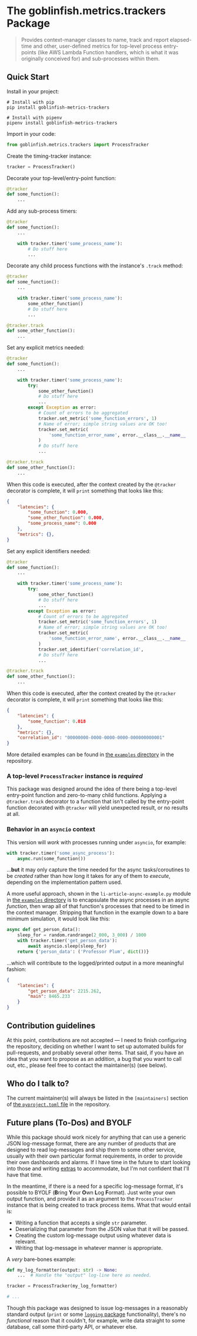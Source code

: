 # The goblinfish.metrics.trackers Package

> Provides context-manager classes to name, track and report elapsed-time and other, user-defined metrics for top-level process entry-points (like AWS Lambda Function handlers, which is what it was originally conceived for) and sub-processes within them.

## Quick Start

Install in your project:

```shell
# Install with pip
pip install goblinfish-metrics-trackers
```

```shell
# Install with pipenv
pipenv install goblinfish-metrics-trackers
```

Import in your code:

```python
from goblinfish.metrics.trackers import ProcessTracker
```

Create the timing-tracker instance:

```python
tracker = ProcessTracker()
```

Decorate your top-level/entry-point function:

```python
@tracker
def some_function():
    ...
```

Add any sub-process timers:

```python
@tracker
def some_function():
    ...

    with tracker.timer('some_process_name'):
        # Do stuff here
        ...
```

Decorate any child process functions with the instance's `.track` method:

```python
@tracker
def some_function():
    ...

    with tracker.timer('some_process_name'):
        some_other_function()
        # Do stuff here
        ...

@tracker.track
def some_other_function():
    ...
```

Set any explicit metrics needed:

```python
@tracker
def some_function():
    ...

    with tracker.timer('some_process_name'):
        try:
            some_other_function()
            # Do stuff here
            ...
        except Exception as error:
            # Count of errors to be aggregated
            tracker.set_metric('some_function_errors', 1)
            # Name of error; simple string values are OK too!
            tracker.set_metric(
                'some_function_error_name', error.__class__.__name__
            )
            # Do stuff here
            ...

@tracker.track
def some_other_function():
    ...
```

When this code is executed, after the context created by the `@tracker` decorator is complete, it will `print` something that looks like this:

```json
{
    "latencies": {
        "some_function": 0.000,
        "some_other_function": 0.000,
        "some_process_name": 0.000
    },
    "metrics": {},
}
```

Set any explicit identifiers needed:

```python
@tracker
def some_function():
    ...

    with tracker.timer('some_process_name'):
        try:
            some_other_function()
            # Do stuff here
            ...
        except Exception as error:
            # Count of errors to be aggregated
            tracker.set_metric('some_function_errors', 1)
            # Name of error; simple string values are OK too!
            tracker.set_metric(
                'some_function_error_name', error.__class__.__name__
            )
            tracker.set_identifier('correlation_id',
            # Do stuff here
            ...

@tracker.track
def some_other_function():
    ...
```

When this code is executed, after the context created by the `@tracker` decorator is complete, it will `print` something that looks like this:

```json
{
    "latencies": {
        "some_function": 0.018
    },
    "metrics": {},
    "correlation_id": "00000000-0000-0000-0000-000000000001"
}
```

More detailed examples can be found in [the `examples` directory](https://bitbucket.org/stonefish-software-studio/goblinfish-metrics-trackers-package/src/main/examples/) in the repository.

### A top-level `ProcessTracker` instance is *required*

This package was designed around the idea of there being a top-level entry-point function and zero-to-many child functions. Applying a `@tracker.track` decorator to a function that isn't called by the entry-point function decorated with `@tracker` will yield unexpected result, or no results at all.

### Behavior in an `asyncio` context

This version will *work* with processes running under `asyncio`, for example:

```python
with tracker.timer('some_async_process'):
    async.run(some_function())
```

…**but** it may only capture the time needed for the async tasks/coroutines to be *created* rather than how long it takes for any of them to *execute*, depending on the implementation pattern used.

A more useful approach, shown in the `li-article-async-example.py` module in [the `examples` directory](https://bitbucket.org/stonefish-software-studio/goblinfish-metrics-trackers-package/src/main/examples/) is to encapsulate the async processes in an async *function*, then wrap all of that function's processes that need to be timed in the context manager. Stripping that function in the example down to a bare minimum simulation, it would look like this:

```python
async def get_person_data():
    sleep_for = random.randrange(2_000, 3_000) / 1000
    with tracker.timer('get_person_data'):
        await asyncio.sleep(sleep_for)
    return {'person_data': ('Professor Plum', dict())}
```

…which will contribute to the logged/printed output in a more meaningful fashion:

```json
{
    "latencies": {
        "get_person_data": 2215.262,
        "main": 8465.233
    }
}
```

## Contribution guidelines

At this point, contributions are not accepted — I need to finish configuring the repository, deciding on whether I want to set up automated builds for pull-requests, and probably several other items. That said, if you have an idea that you want to propose as an addition, a bug that you want to call out, etc., please feel free to contact the maintainer(s) (see below).

## Who do I talk to?

The current maintainer(s) will always be listed in the `[maintainers]` section of [the `pyproject.toml` file](https://bitbucket.org/stonefish-software-studio/goblinfish-metrics-trackers-package/src/main/pyproject.toml) in the repository.

## Future plans (To-Dos) and BYOLF

While this package should work nicely for anything that can use a generic JSON log-message format, there are any number of products that are designed to read log-messages and ship them to some other service, usually with their own particular format requirements, in order to provide their own dashboards and alarms. If I have time in the future to start looking into those and writing [extras](https://stackoverflow.com/a/52475030) to accommodate, but I'm not confident that I'll have that time.

In the meantime, if there is a need for a specific log-message format, it's possible to BYOLF (**B**ring **Y**our **O**wn **L**og **F**ormat). Just write your own output function, and provide it as an argument to the `ProcessTracker` instance that is being created to track process items. What that would entail is:

- Writing a function that accepts a single `str` parameter.
- Deserializing that parameter from the JSON value that it will be passed.
- Creating the custom log-message output using whatever data is relevant.
- Writing that log-message in whatever manner is appropriate.

A *very* bare-bones example:

```python
def my_log_formatter(output: str) -> None:
    ...  # Handle the "output" log-line here as needed.

tracker = ProcessTracker(my_log_formatter)

# ...
```

Though this package was designed to issue log-messages in a reasonably standard output (`print` or some [`logging` package](https://docs.python.org/3.11/library/logging.html) functionality), there's no *functional* reason that it couldn't, for example, write data straight to some database, call some third-party API, or whatever else.
